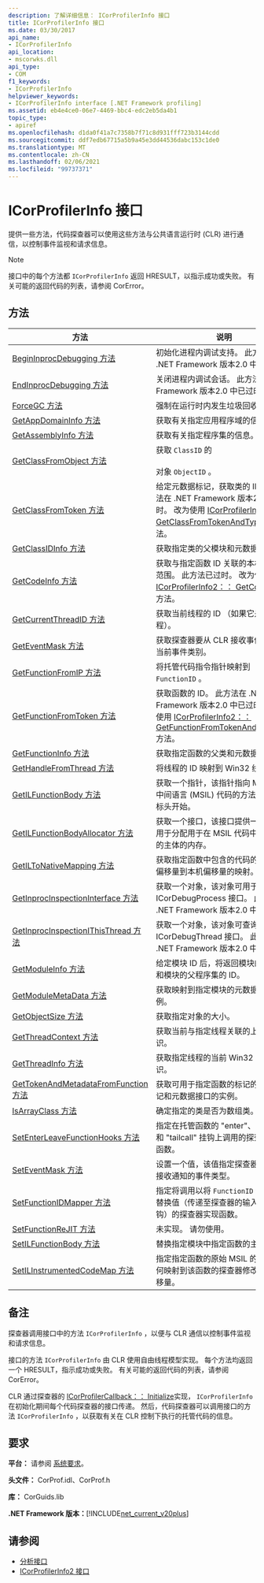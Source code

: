 ```yaml
---
description: 了解详细信息： ICorProfilerInfo 接口
title: ICorProfilerInfo 接口
ms.date: 03/30/2017
api_name:
- ICorProfilerInfo
api_location:
- mscorwks.dll
api_type:
- COM
f1_keywords:
- ICorProfilerInfo
helpviewer_keywords:
- ICorProfilerInfo interface [.NET Framework profiling]
ms.assetid: eb4e4ce0-06e7-4469-bbc4-edc2eb5da4b1
topic_type:
- apiref
ms.openlocfilehash: d1da0f41a7c7358b7f71c8d931fff723b3144cdd
ms.sourcegitcommit: ddf7edb67715a5b9a45e3dd44536dabc153c1de0
ms.translationtype: MT
ms.contentlocale: zh-CN
ms.lasthandoff: 02/06/2021
ms.locfileid: "99737371"
---
```

# <a name="icorprofilerinfo-interface"></a>ICorProfilerInfo 接口

提供一些方法，代码探查器可以使用这些方法与公共语言运行时 (CLR) 进行通信，以控制事件监视和请求信息。  
  
> [!NOTE]
> 接口中的每个方法都 `ICorProfilerInfo` 返回 HRESULT，以指示成功或失败。 有关可能的返回代码的列表，请参阅 CorError。  
  
## <a name="methods"></a>方法  
  
|方法|说明|  
|------------|-----------------|  
|[BeginInprocDebugging 方法](icorprofilerinfo-begininprocdebugging-method.md)|初始化进程内调试支持。 此方法在 .NET Framework 版本2.0 中已过时。|  
|[EndInprocDebugging 方法](icorprofilerinfo-endinprocdebugging-method.md)|关闭进程内调试会话。 此方法在 .NET Framework 版本2.0 中已过时。|  
|[ForceGC 方法](icorprofilerinfo-forcegc-method.md)|强制在运行时内发生垃圾回收。|  
|[GetAppDomainInfo 方法](icorprofilerinfo-getappdomaininfo-method.md)|获取有关指定应用程序域的信息。|  
|[GetAssemblyInfo 方法](icorprofilerinfo-getassemblyinfo-method.md)|获取有关指定程序集的信息。|  
|[GetClassFromObject 方法](icorprofilerinfo-getclassfromobject-method.md)|获取 `ClassID` 的<br /><br /> 对象 `ObjectID` 。|  
|[GetClassFromToken 方法](icorprofilerinfo-getclassfromtoken-method.md)|给定元数据标记，获取类的 ID。 此方法在 .NET Framework 版本2.0 中已过时。 改为使用 [ICorProfilerInfo2：： GetClassFromTokenAndTypeArgs](icorprofilerinfo2-getclassfromtokenandtypeargs-method.md) 方法。|  
|[GetClassIDInfo 方法](icorprofilerinfo-getclassidinfo-method.md)|获取指定类的父模块和元数据标记。|  
|[GetCodeInfo 方法](icorprofilerinfo-getcodeinfo-method.md)|获取与指定函数 ID 关联的本机代码的范围。 此方法已过时。 改为使用 [ICorProfilerInfo2：： GetCodeInfo2](icorprofilerinfo2-getcodeinfo2-method.md) 方法。|  
|[GetCurrentThreadID 方法](icorprofilerinfo-getcurrentthreadid-method.md)|获取当前线程的 ID （如果它是托管线程）。|  
|[GetEventMask 方法](icorprofilerinfo-geteventmask-method.md)|获取探查器要从 CLR 接收事件通知的当前事件类别。|  
|[GetFunctionFromIP 方法](icorprofilerinfo-getfunctionfromip-method.md)|将托管代码指令指针映射到 `FunctionID` 。|  
|[GetFunctionFromToken 方法](icorprofilerinfo-getfunctionfromtoken-method.md)|获取函数的 ID。 此方法在 .NET Framework 版本2.0 中已过时。 改为使用 [ICorProfilerInfo2：： GetFunctionFromTokenAndTypeArgs](icorprofilerinfo2-getfunctionfromtokenandtypeargs-method.md) 方法。|  
|[GetFunctionInfo 方法](icorprofilerinfo-getfunctioninfo-method.md)|获取指定函数的父类和元数据标记。|  
|[GetHandleFromThread 方法](icorprofilerinfo-gethandlefromthread-method.md)|将线程的 ID 映射到 Win32 线程句柄。|  
|[GetILFunctionBody 方法](icorprofilerinfo-getilfunctionbody-method.md)|获取一个指针，该指针指向 Microsoft 中间语言 (MSIL) 代码的方法体，从其标头开始。|  
|[GetILFunctionBodyAllocator 方法](icorprofilerinfo-getilfunctionbodyallocator-method.md)|获取一个接口，该接口提供一个方法，用于分配用于在 MSIL 代码中交换方法的主体的内存。|  
|[GetILToNativeMapping 方法](icorprofilerinfo-getiltonativemapping-method.md)|获取指定函数中包含的代码的从 MSIL 偏移量到本机偏移量的映射。|  
|[GetInprocInspectionInterface 方法](icorprofilerinfo-getinprocinspectioninterface-method.md)|获取一个对象，该对象可用于查询 ICorDebugProcess 接口。 此方法在 .NET Framework 版本2.0 中已过时。|  
|[GetInprocInspectionIThisThread 方法](icorprofilerinfo-getinprocinspectionithisthread-method.md)|获取一个对象，该对象可查询 ICorDebugThread 接口。 此方法在 .NET Framework 版本2.0 中已过时。|  
|[GetModuleInfo 方法](icorprofilerinfo-getmoduleinfo-method.md)|给定模块 ID 后，将返回模块的文件名和模块的父程序集的 ID。|  
|[GetModuleMetaData 方法](icorprofilerinfo-getmodulemetadata-method.md)|获取映射到指定模块的元数据接口实例。|  
|[GetObjectSize 方法](icorprofilerinfo-getobjectsize-method.md)|获取指定对象的大小。|  
|[GetThreadContext 方法](icorprofilerinfo-getthreadcontext-method.md)|获取当前与指定线程关联的上下文标识。|  
|[GetThreadInfo 方法](icorprofilerinfo-getthreadinfo-method.md)|获取指定线程的当前 Win32 线程标识。|  
|[GetTokenAndMetadataFromFunction 方法](icorprofilerinfo-gettokenandmetadatafromfunction-method.md)|获取可用于指定函数的标记的元数据标记和元数据接口的实例。|  
|[IsArrayClass 方法](icorprofilerinfo-isarrayclass-method.md)|确定指定的类是否为数组类。|  
|[SetEnterLeaveFunctionHooks 方法](icorprofilerinfo-setenterleavefunctionhooks-method.md)|指定在托管函数的 "enter"、"leave" 和 "tailcall" 挂钩上调用的探查器实现函数。|  
|[SetEventMask 方法](icorprofilerinfo-seteventmask-method.md)|设置一个值，该值指定探查器要从 CLR 接收通知的事件类型。|  
|[SetFunctionIDMapper 方法](icorprofilerinfo-setfunctionidmapper-method.md)|指定将调用以将 `FunctionID` 值映射至替换值（传递至探查器的输入/退出挂钩）的探查器实现函数。|  
|[SetFunctionReJIT 方法](icorprofilerinfo-setfunctionrejit-method.md)|未实现。 请勿使用。|  
|[SetILFunctionBody 方法](icorprofilerinfo-setilfunctionbody-method.md)|替换指定模块中指定函数的主体。|  
|[SetILInstrumentedCodeMap 方法](icorprofilerinfo-setilinstrumentedcodemap-method.md)|指定指定函数的原始 MSIL 的偏移量如何映射到该函数的探查器修改后的新偏移量。|  
  
## <a name="remarks"></a>备注  

 探查器调用接口中的方法 `ICorProfilerInfo` ，以便与 CLR 通信以控制事件监视和请求信息。  
  
 接口的方法 `ICorProfilerInfo` 由 CLR 使用自由线程模型实现。 每个方法均返回一个 HRESULT，指示成功或失败。 有关可能的返回代码的列表，请参阅 CorError。  
  
 CLR 通过探查器的 [ICorProfilerCallback：： Initialize](icorprofilercallback-initialize-method.md)实现， `ICorProfilerInfo` 在初始化期间每个代码探查器的接口传递。 然后，代码探查器可以调用接口的方法 `ICorProfilerInfo` ，以获取有关在 CLR 控制下执行的托管代码的信息。  
  
## <a name="requirements"></a>要求  

 **平台：** 请参阅 [系统要求](../../get-started/system-requirements.md)。  
  
 **头文件：** CorProf.idl、CorProf.h  
  
 **库：** CorGuids.lib  
  
 **.NET Framework 版本：**[!INCLUDE[net_current_v20plus](../../../../includes/net-current-v20plus-md.md)]  
  
## <a name="see-also"></a>请参阅

- [分析接口](profiling-interfaces.md)
- [ICorProfilerInfo2 接口](icorprofilerinfo2-interface.md)
